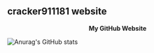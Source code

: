 
## cracker911181 website
<div align="center">
<b>My GitHub Website</b>
</div>



![Anurag's GitHub stats](https://github-readme-stats.vercel.app/api?username=cracker911181&hide=contribs,prs)
